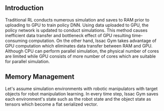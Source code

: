 ## Introduction

Traditional RL conducts numerous simulation and saves to RAM prior to uploading to GPU to train policy DNN. Using data uploaded to GPU, the policy network is updated to conduct simulations. This method causes inefficient data transfer and bottleneck effect of GPU resulting time-consuming computation. On the other hand, Issac Gym takes advantage of GPU computation which eliminates data transfer between RAM and GPU. Although CPU can perform parallel simulation, the physical number of cores are limited while GPU consists of more number of cores which are suitable for parallel simulation. 

## Memory Management

Let's assume simulation environments with robotic manipulators with target objects for robot manipulation learning. In every time step, Issac Gym saves each environment's state such as the robot state and the object state as tensors which become a flat serialized vector. 